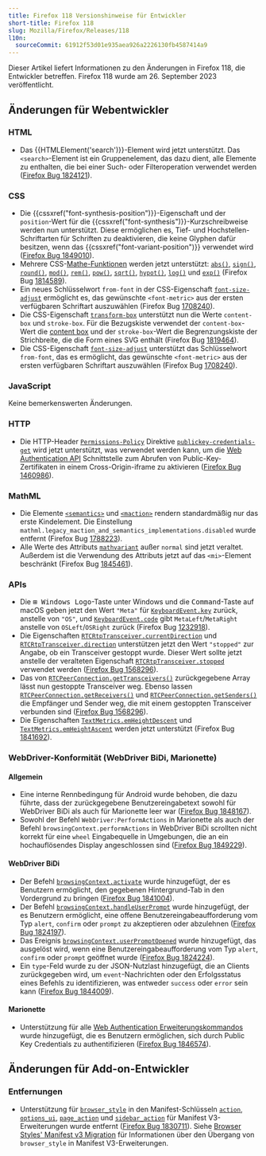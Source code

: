 ```yaml
---
title: Firefox 118 Versionshinweise für Entwickler
short-title: Firefox 118
slug: Mozilla/Firefox/Releases/118
l10n:
  sourceCommit: 61912f53d01e935aea926a2226130fb4587414a9
---
```


Dieser Artikel liefert Informationen zu den Änderungen in Firefox 118, die Entwickler betreffen. Firefox 118 wurde am 26. September 2023 veröffentlicht.

## Änderungen für Webentwickler

### HTML

- Das {{HTMLElement('search')}}-Element wird jetzt unterstützt. Das `<search>`-Element ist ein Gruppenelement, das dazu dient, alle Elemente zu enthalten, die bei einer Such- oder Filteroperation verwendet werden ([Firefox Bug 1824121](https://bugzil.la/1824121)).

### CSS

- Die {{cssxref("font-synthesis-position")}}-Eigenschaft und der `position`-Wert für die {{cssxref("font-synthesis")}}-Kurzschreibweise werden nun unterstützt. Diese ermöglichen es, Tief- und Hochstellen-Schriftarten für Schriften zu deaktivieren, die keine Glyphen dafür besitzen, wenn das {{cssxref("font-variant-position")}} verwendet wird ([Firefox Bug 1849010](https://bugzil.la/1849010)).
- Mehrere CSS-[Mathe-Funktionen](/de/docs/Web/CSS/CSS_values_and_units/CSS_value_functions#math_functions) werden jetzt unterstützt: [`abs()`](/de/docs/Web/CSS/abs), [`sign()`](/de/docs/Web/CSS/sign), [`round()`](/de/docs/Web/CSS/round), [`mod()`](/de/docs/Web/CSS/mod), [`rem()`](/de/docs/Web/CSS/rem), [`pow()`](/de/docs/Web/CSS/pow), [`sqrt()`](/de/docs/Web/CSS/sqrt), [`hypot()`](/de/docs/Web/CSS/hypot), [`log()`](/de/docs/Web/CSS/log) und [`exp()`](/de/docs/Web/CSS/exp) (Firefox Bug [1814589](https://bugzil.la/1814589)).
- Ein neues Schlüsselwort `from-font` in der CSS-Eigenschaft [`font-size-adjust`](/de/docs/Web/CSS/font-size-adjust) ermöglicht es, das gewünschte `<font-metric>` aus der ersten verfügbaren Schriftart auszuwählen (Firefox Bug [1708240](https://bugzil.la/1708240)).
- Die CSS-Eigenschaft [`transform-box`](/de/docs/Web/CSS/transform-box) unterstützt nun die Werte `content-box` und `stroke-box`. Für die Bezugskiste verwendet der `content-box`-Wert die [content box](/de/docs/Learn_web_development/Core/Styling_basics/Box_model#parts_of_a_box) und der `stroke-box`-Wert die Begrenzungskiste der Strichbreite, die die Form eines SVG enthält (Firefox Bug [1819464](https://bugzil.la/1819464)).
- Die CSS-Eigenschaft [`font-size-adjust`](/de/docs/Web/CSS/font-size-adjust) unterstützt das Schlüsselwort `from-font`, das es ermöglicht, das gewünschte `<font-metric>` aus der ersten verfügbaren Schriftart auszuwählen (Firefox Bug [1708240](https://bugzil.la/1708240)).

### JavaScript

Keine bemerkenswerten Änderungen.

### HTTP

- Die HTTP-Header [`Permissions-Policy`](/de/docs/Web/HTTP/Reference/Headers/Permissions-Policy) Direktive [`publickey-credentials-get`](/de/docs/Web/HTTP/Reference/Headers/Permissions-Policy/publickey-credentials-get) wird jetzt unterstützt, was verwendet werden kann, um die [Web Authentication API](/de/docs/Web/API/Web_Authentication_API) Schnittstelle zum Abrufen von Public-Key-Zertifikaten in einem Cross-Origin-iframe zu aktivieren ([Firefox Bug 1460986](https://bugzil.la/1460986)).

### MathML

- Die Elemente [`<semantics>`](/de/docs/Web/MathML/Reference/Element/semantics) und [`<maction>`](/de/docs/Web/MathML/Reference/Element/maction) rendern standardmäßig nur das erste Kindelement. Die Einstellung `mathml.legacy_maction_and_semantics_implementations.disabled` wurde entfernt (Firefox Bug [1788223](https://bugzil.la/1788223)).
- Alle Werte des Attributs [`mathvariant`](/de/docs/Web/MathML/Reference/Element/mi#mathvariant) außer `normal` sind jetzt veraltet. Außerdem ist die Verwendung des Attributs jetzt auf das `<mi>`-Element beschränkt (Firefox Bug [1845461](https://bugzil.la/1845461)).

### APIs

- Die <kbd>⊞ Windows Logo</kbd>-Taste unter Windows und die <kbd>Command</kbd>-Taste auf macOS geben jetzt den Wert `"Meta"` für [`KeyboardEvent.key`](/de/docs/Web/API/KeyboardEvent/key) zurück, anstelle von `"OS"`, und [`KeyboardEvent.code`](/de/docs/Web/API/KeyboardEvent/code) gibt `MetaLeft`/`MetaRight` anstelle von `OSLeft`/`OSRight` zurück (Firefox Bug [1232918](https://bugzil.la/1232918)).
- Die Eigenschaften [`RTCRtpTransceiver.currentDirection`](/de/docs/Web/API/RTCRtpTransceiver/currentDirection) und [`RTCRtpTransceiver.direction`](/de/docs/Web/API/RTCRtpTransceiver/direction) unterstützen jetzt den Wert `"stopped"` zur Angabe, ob ein Transceiver gestoppt wurde. Dieser Wert sollte jetzt anstelle der veralteten Eigenschaft [`RTCRtpTransceiver.stopped`](/de/docs/Web/API/RTCRtpTransceiver/stopped) verwendet werden ([Firefox Bug 1568296](https://bugzil.la/1568296)).
- Das von [`RTCPeerConnection.getTransceivers()`](/de/docs/Web/API/RTCPeerConnection/getTransceivers) zurückgegebene Array lässt nun gestoppte Transceiver weg. Ebenso lassen [`RTCPeerConnection.getReceivers()`](/de/docs/Web/API/RTCPeerConnection/getReceivers) und [`RTCPeerConnection.getSenders()`](/de/docs/Web/API/RTCPeerConnection/getSenders) die Empfänger und Sender weg, die mit einem gestoppten Transceiver verbunden sind ([Firefox Bug 1568296](https://bugzil.la/1568296)).
- Die Eigenschaften [`TextMetrics.emHeightDescent`](/de/docs/Web/API/TextMetrics/emHeightDescent) und [`TextMetrics.emHeightAscent`](/de/docs/Web/API/TextMetrics/emHeightAscent) werden jetzt unterstützt (Firefox Bug [1841692](https://bugzil.la/1841692)).

### WebDriver-Konformität (WebDriver BiDi, Marionette)

#### Allgemein

- Eine interne Rennbedingung für Android wurde behoben, die dazu führte, dass der zurückgegebene Benutzereingabetext sowohl für WebDriver BiDi als auch für Marionette leer war ([Firefox Bug 1848167](https://bugzil.la/1848167)).
- Sowohl der Befehl `WebDriver:PerformActions` in Marionette als auch der Befehl `browsingContext.performActions` in WebDriver BiDi scrollten nicht korrekt für eine `wheel` Eingabequelle in Umgebungen, die an ein hochauflösendes Display angeschlossen sind ([Firefox Bug 1849229](https://bugzil.la/1849229)).

#### WebDriver BiDi

- Der Befehl [`browsingContext.activate`](https://w3c.github.io/webdriver-bidi/#command-browsingContext-activate) wurde hinzugefügt, der es Benutzern ermöglicht, den gegebenen Hintergrund-Tab in den Vordergrund zu bringen ([Firefox Bug 1841004](https://bugzil.la/1841004)).
- Der Befehl [`browsingContext.handleUserPrompt`](https://w3c.github.io/webdriver-bidi/#command-browsingContext-handleUserPrompt) wurde hinzugefügt, der es Benutzern ermöglicht, eine offene Benutzereingabeaufforderung vom Typ `alert`, `confirm` oder `prompt` zu akzeptieren oder abzulehnen ([Firefox Bug 1824197](https://bugzil.la/1824197)).
- Das Ereignis [`browsingContext.userPromptOpened`](https://w3c.github.io/webdriver-bidi/#event-browsingContext-userPromptOpened) wurde hinzugefügt, das ausgelöst wird, wenn eine Benutzereingabeaufforderung vom Typ `alert`, `confirm` oder `prompt` geöffnet wurde ([Firefox Bug 1824224](https://bugzil.la/1824224)).
- Ein `type`-Feld wurde zu der JSON-Nutzlast hinzugefügt, die an Clients zurückgegeben wird, um `event`-Nachrichten oder den Erfolgsstatus eines Befehls zu identifizieren, was entweder `success` oder `error` sein kann ([Firefox Bug 1844009](https://bugzil.la/1844009)).

#### Marionette

- Unterstützung für alle [Web Authentication Erweiterungskommandos](https://w3c.github.io/webauthn/#sctn-automation) wurde hinzugefügt, die es Benutzern ermöglichen, sich durch Public Key Credentials zu authentifizieren ([Firefox Bug 1846574](https://bugzil.la/1846574)).

## Änderungen für Add-on-Entwickler

### Entfernungen

- Unterstützung für [`browser_style`](/de/docs/Mozilla/Add-ons/WebExtensions/user_interface/Browser_styles) in den Manifest-Schlüsseln [`action`](/de/docs/Mozilla/Add-ons/WebExtensions/manifest.json/action), [`options_ui`](/de/docs/Mozilla/Add-ons/WebExtensions/manifest.json/options_ui), [`page_action`](/de/docs/Mozilla/Add-ons/WebExtensions/manifest.json/page_action) und [`sidebar_action`](/de/docs/Mozilla/Add-ons/WebExtensions/manifest.json/sidebar_action) für Manifest V3-Erweiterungen wurde entfernt ([Firefox Bug 1830711](https://bugzil.la/1830711)). Siehe [Browser Styles' Manifest v3 Migration](/de/docs/Mozilla/Add-ons/WebExtensions/user_interface/Browser_styles#manifest_v3_migration) für Informationen über den Übergang von `browser_style` in Manifest V3-Erweiterungen.

